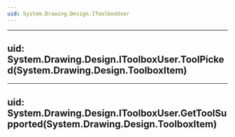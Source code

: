 ```yaml
---
uid: System.Drawing.Design.IToolboxUser
---
```


---
uid: System.Drawing.Design.IToolboxUser.ToolPicked(System.Drawing.Design.ToolboxItem)
---

---
uid: System.Drawing.Design.IToolboxUser.GetToolSupported(System.Drawing.Design.ToolboxItem)
---
